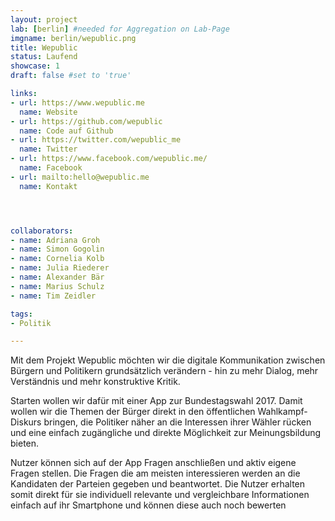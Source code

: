 ```yaml
---
layout: project
lab: [berlin] #needed for Aggregation on Lab-Page
imgname: berlin/wepublic.png
title: Wepublic
status: Laufend
showcase: 1
draft: false #set to 'true'

links:
- url: https://www.wepublic.me
  name: Website
- url: https://github.com/wepublic
  name: Code auf Github
- url: https://twitter.com/wepublic_me
  name: Twitter
- url: https://www.facebook.com/wepublic.me/
  name: Facebook
- url: mailto:hello@wepublic.me
  name: Kontakt




collaborators:
- name: Adriana Groh
- name: Simon Gogolin
- name: Cornelia Kolb
- name: Julia Riederer
- name: Alexander Bär
- name: Marius Schulz
- name: Tim Zeidler

tags:
- Politik

---
```


Mit dem Projekt Wepublic möchten wir die digitale Kommunikation zwischen Bürgern und Politikern grundsätzlich verändern - hin zu mehr Dialog, mehr Verständnis und mehr konstruktive Kritik.

Starten wollen wir dafür mit einer App zur Bundestagswahl 2017. Damit wollen wir die Themen der Bürger direkt in den öffentlichen Wahlkampf-Diskurs bringen, die Politiker näher an die Interessen ihrer Wähler rücken und eine einfach zugängliche und direkte Möglichkeit zur Meinungsbildung bieten.

Nutzer können sich auf der App Fragen anschließen und aktiv eigene Fragen stellen. Die Fragen die am meisten interessieren werden an die Kandidaten der Parteien gegeben und beantwortet. Die Nutzer erhalten somit direkt für sie individuell relevante und vergleichbare Informationen einfach auf ihr Smartphone und können diese auch noch bewerten
